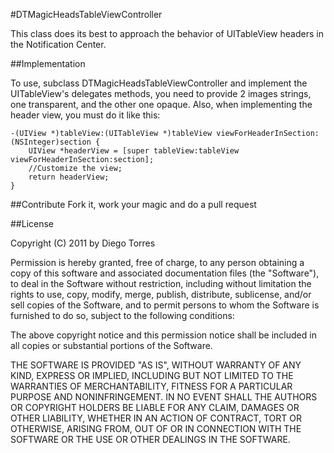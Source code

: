 #DTMagicHeadsTableViewController

This class does its best to approach the behavior of UITableView headers in the Notification Center.


##Implementation

To use, subclass DTMagicHeadsTableViewController and implement the UITableView's delegates methods, you need to provide 2 images strings, one transparent, and the other one opaque.
Also, when implementing the header view, you must do it like this:

    -(UIView *)tableView:(UITableView *)tableView viewForHeaderInSection:(NSInteger)section {
        UIView *headerView = [super tableView:tableView viewForHeaderInSection:section];
        //Customize the view;
        return headerView;
    }

##Contribute
Fork it, work your magic and do a pull request

##License

Copyright (C) 2011 by Diego Torres

Permission is hereby granted, free of charge, to any person obtaining a copy
of this software and associated documentation files (the "Software"), to deal
in the Software without restriction, including without limitation the rights
to use, copy, modify, merge, publish, distribute, sublicense, and/or sell
copies of the Software, and to permit persons to whom the Software is
furnished to do so, subject to the following conditions:

The above copyright notice and this permission notice shall be included in
all copies or substantial portions of the Software.

THE SOFTWARE IS PROVIDED "AS IS", WITHOUT WARRANTY OF ANY KIND, EXPRESS OR
IMPLIED, INCLUDING BUT NOT LIMITED TO THE WARRANTIES OF MERCHANTABILITY,
FITNESS FOR A PARTICULAR PURPOSE AND NONINFRINGEMENT. IN NO EVENT SHALL THE
AUTHORS OR COPYRIGHT HOLDERS BE LIABLE FOR ANY CLAIM, DAMAGES OR OTHER
LIABILITY, WHETHER IN AN ACTION OF CONTRACT, TORT OR OTHERWISE, ARISING FROM,
OUT OF OR IN CONNECTION WITH THE SOFTWARE OR THE USE OR OTHER DEALINGS IN
THE SOFTWARE.